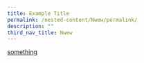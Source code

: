 ```yaml
---
title: Example Title
permalink: /nested-content/Nwew/permalink/
description: ""
third_nav_title: Nwew
---
```

[something](/files/ddddd%20(1).pdf)